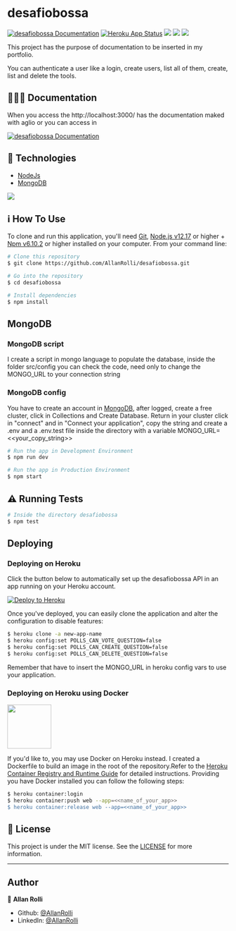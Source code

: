 # desafiobossa

[![desafiobossa Documentation](https://img.shields.io/badge/desafiobossa-Documented-blue.svg)](https://desafiobossa.docs.apiary.io/) [![Heroku App Status](http://heroku-shields.herokuapp.com/bossachallengebackend)](https://bossachallengebackend.herokuapp.com) <img src="https://img.shields.io/github/last-commit/AllanRolli/desafiobossa"/> <img src="https://img.shields.io/github/repo-size/AllanRolli/desafiobossa?style=plastic"/> <img src="https://img.shields.io/github/license/AllanRolli/desafiobossa?style=plastic"/>

This project has the purpose of documentation to be inserted in my portfolio.

You can authenticate a user like a login, create users, list all of them, create, list and delete the tools.

## 👨🏾‍🏫 Documentation

When you access the http://localhost:3000/ has the documentation maked with aglio or you can access in

[![desafiobossa Documentation](https://img.shields.io/badge/desafiobossa-APIBluePrint-blue.svg)](https://desafiobossa.docs.apiary.io/)

## :rocket: Technologies

- [NodeJs](https://nodejs.org/en/)
- [MongoDB](https://www.mongodb.com/)

<img src="https://www.luiztools.com.br/wp-content/uploads/2016/10/node-js-mongodb.png">

## :information_source: How To Use

To clone and run this application, you'll need [Git](https://git-scm.com), [Node.js v12.17](https://nodejs.org/en/) or higher + [Npm v6.10.2](https://www.npmjs.com/get-npm) or higher installed on your computer. From your command line:

```bash
# Clone this repository
$ git clone https://github.com/AllanRolli/desafiobossa.git

# Go into the repository
$ cd desafiobossa

# Install dependencies
$ npm install
```

## MongoDB

### MongoDB script

I create a script in mongo language to populate the database, inside the folder src/config you can check the code, need only to change the MONGO_URL to your connection string

### MongoDB config

You have to create an account in [MongoDB](https://www.mongodb.com/), after logged, create a free cluster, click in Collections and Create Database. Return in your cluster click in "connect" and in "Connect your application", copy the string and create a .env and a .env.test file inside the directory with a variable MONGO_URL=<<your_copy_string>>

```bash
# Run the app in Development Environment
$ npm run dev

# Run the app in Production Environment
$ npm start
```

## :warning: Running Tests

```bash
# Inside the directory desafiobossa
$ npm test
```

## Deploying

### Deploying on Heroku

Click the button below to automatically set up the desafiobossa API in an app
running on your Heroku account.

[![Deploy to Heroku](https://www.herokucdn.com/deploy/button.png)](https://heroku.com/deploy?template=https://github.com/AllanRolli/desafiobossa)

Once you've deployed, you can easily clone the application and alter the
configuration to disable features:

```bash
$ heroku clone -a new-app-name
$ heroku config:set POLLS_CAN_VOTE_QUESTION=false
$ heroku config:set POLLS_CAN_CREATE_QUESTION=false
$ heroku config:set POLLS_CAN_DELETE_QUESTION=false
```

Remember that have to insert the MONGO_URL in heroku config vars to use your application.

### Deploying on Heroku using Docker

<img src="https://www.mundodocker.com.br/wp-content/uploads/2015/06/docker_facebook_share.png" width="100" height="100">

If you'd like to, you may use Docker on Heroku instead. I created a Dockerfile to build an image in the root of the repository.Refer to the [Heroku
Container Registry and Runtime
Guide](https://devcenter.heroku.com/articles/container-registry-and-runtime#getting-started)
for detailed instructions. Providing you have Docker installed you can follow
the following steps:

```bash
$ heroku container:login
$ heroku container:push web --app=<<name_of_your_app>>
$ heroku container:release web --app=<<name_of_your_app>>
```

## :memo: License

This project is under the MIT license. See the [LICENSE](https://github.com/AllanRolli/desafiobossa/blob/master/LICENSE) for more information.

---

## Author

👤 **Allan Rolli**

- Github: [@AllanRolli](https://github.com/AllanRolli)
- LinkedIn: [@AllanRolli](https://www.linkedin.com/in/allan-rolli-a66198106/)
